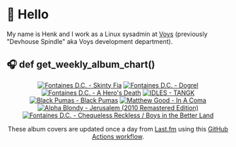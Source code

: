 # 👋 Hello

My name is Henk and I work as a Linux sysadmin at <a href="https://www.voys.co/about/">Voys</a> (previously "Devhouse Spindle" aka Voys development department).

## 🎧 def get_weekly_album_chart()
<!-- lastfm -->
<p align="center"><a href="https://www.last.fm/music/Fontaines+D.C./Skinty+Fia"><img src="https://lastfm.freetls.fastly.net/i/u/64s/7384e60ccd4592662d959e2ec5335864.jpg" title="Fontaines D.C. - Skinty Fia"></a> <a href="https://www.last.fm/music/Fontaines+D.C./Dogrel"><img src="https://lastfm.freetls.fastly.net/i/u/64s/a6e4705a174dcf7b423e82ed06038263.jpg" title="Fontaines D.C. - Dogrel"></a> <a href="https://www.last.fm/music/Fontaines+D.C./A+Hero%27s+Death"><img src="https://lastfm.freetls.fastly.net/i/u/64s/c26a07bde7cb26e937acf90255fdf240.jpg" title="Fontaines D.C. - A Hero's Death"></a> <a href="https://www.last.fm/music/IDLES/TANGK"><img src="https://lastfm.freetls.fastly.net/i/u/64s/de7a2f010aac09f197aa8b342159c0f0.jpg" title="IDLES - TANGK"></a> <a href="https://www.last.fm/music/Black+Pumas/Black+Pumas"><img src="https://lastfm.freetls.fastly.net/i/u/64s/ef439d0047f456170ef7bdb57f971bd6.png" title="Black Pumas - Black Pumas"></a> <a href="https://www.last.fm/music/Matthew+Good/In+A+Coma"><img src="https://lastfm.freetls.fastly.net/i/u/64s/08c08a5e4c7029fefc5381bfd47cd832.jpg" title="Matthew Good - In A Coma"></a> <a href="https://www.last.fm/music/Alpha+Blondy/Jerusalem+(2010+Remastered+Edition)"><img src="https://lastfm.freetls.fastly.net/i/u/64s/4c8cce44c1a6848bd1f9e9ecf55dd0d8.jpg" title="Alpha Blondy - Jerusalem (2010 Remastered Edition)"></a> <a href="https://www.last.fm/music/Fontaines+D.C./Chequeless+Reckless+%2F+Boys+in+the+Better+Land"><img src="https://lastfm.freetls.fastly.net/i/u/64s/272561cd9f7c13976c366b53425d8f25.jpg" title="Fontaines D.C. - Chequeless Reckless / Boys in the Better Land"></a> </p>

<p align="center">These album covers are updated once a day from <a href="https://www.last.fm/user/hbokh">Last.fm</a> using this <a href="https://github.com/marketplace/actions/lastfm-to-markdown">GitHub Actions workflow</a>.</p>
